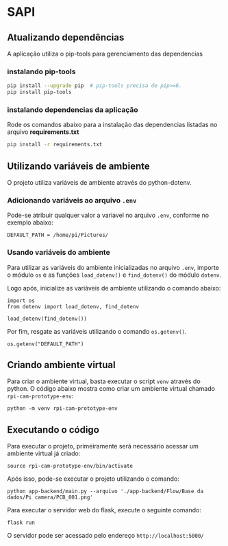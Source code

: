 # SAPI



## Atualizando dependências

A aplicação utiliza o pip-tools para gerenciamento das dependencias

### instalando pip-tools

```sh
pip install --upgrade pip  # pip-tools precisa de pip>=6.
pip install pip-tools
```

### instalando dependencias da aplicação

Rode os comandos abaixo para a instalação das dependencias listadas no arquivo **requirements.txt**

```sh
pip install -r requirements.txt
```
  
  
## Utilizando variáveis de ambiente

O projeto utiliza variáveis de ambiente através do python-dotenv.

### Adicionando variáveis ao arquivo ```.env```

Pode-se atribuir qualquer valor a variavel no arquivo ```.env```, conforme no exemplo abaixo: 

```
DEFAULT_PATH = /home/pi/Pictures/
```

### Usando variáveis do ambiente

Para utilizar as variáveis do ambiente inicializadas no arquivo ```.env```, importe o módulo ```os``` e as funções ```load_dotenv()``` e ```find_dotenv()``` do módulo ```dotenv```.  
  
Logo após, inicialize as variáveis de ambiente utilizando o comando abaixo:

```
import os
from dotenv import load_dotenv, find_dotenv
  
load_dotenv(find_dotenv())
```  
  
Por fim, resgate as variáveis utilizando o comando ```os.getenv()```.
  
```
os.getenv("DEFAULT_PATH")
```

## Criando ambiente virtual

Para criar o ambiente virtual, basta executar o script ```venv``` através do python. O código abaixo mostra como criar um ambiente virtual chamado ```rpi-cam-prototype-env```:
```
python -m venv rpi-cam-prototype-env
```

## Executando o código

Para executar o projeto, primeiramente será necessário acessar um ambiente virtual já criado:
```
source rpi-cam-prototype-env/bin/activate
```

Após isso, pode-se executar o projeto utilizando o comando:
```
python app-backend/main.py --arquivo './app-backend/Flow/Base da dados/Pi camera/PCB_001.png'
```

Para executar o servidor web do flask, execute o seguinte comando:
```
flask run
```

O servidor pode ser acessado pelo endereço ```http://localhost:5000/```